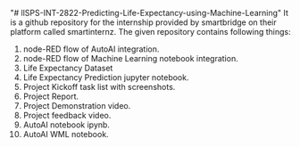 "# llSPS-INT-2822-Predicting-Life-Expectancy-using-Machine-Learning" 
It is a github repository for the internship provided by smartbridge on their platform called smartinternz. The given repository contains following things:
1. node-RED flow of AutoAI integration.
2. node-RED flow of Machine Learning notebook integration.
3. Life Expectancy Dataset
4. Life Expectancy Prediction jupyter notebook.
5. Project Kickoff task list with screenshots.
6. Project Report.
7. Project Demonstration video.
8. Project feedback video.
9. AutoAI notebook ipynb.
10. AutoAI WML notebook.

